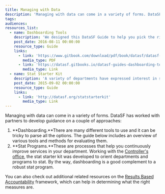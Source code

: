 ```yaml
---
title: Managing with Data
description: 'Managing with data can come in a variety of forms. DataSF has worked with partners to develop guidance on a couple of approaches: dashboarding and stat programs.'
tags:
audiences:
resources_list:
  - name: Dashboarding Tools
    description: 'We designed this DataSF Guide to help you pick the right tool for your dashboarding needs. Dashboarding tools help visualize your data. You can use them for public reporting, internal tracking or a Department Stat program.'
    post_date: 2016-08-11 00:00:00
    resource_type: Guide
    links:
      - link: 'https://www.gitbook.com/download/pdf/book/datasf/datasf-guides-dashboarding-tools'
        media_type: PDF
      - link: 'https://datasf.gitbooks.io/datasf-guides-dashboarding-tools/content/'
        media_type: Link
  - name: Stat Starter Kit
    description: 'A variety of departments have expressed interest in starting a Stat program. To help you get started, we created the Stat Starter Kit.'
    post_date: 2015-09-02 00:00:00
    resource_type: Guide
    links:
      - link: 'http://datasf.org/statstarterkit'
        media_type: Link
---
```



Managing with data can come in a variety of forms. DataSF has worked with partners to develop guidance on a couple of approaches:

1. **Dashboarding.**There are many different tools to use and it can be tricky to parse all the options. The guide below includes an overview of various tools and methods for evaluating them.
2. **Stat Programs.**These are processes that help you continuously improve services in your department. Working with the [Controller's office](http://sfcontroller.org/), the stat starter kit was developed to orient departments and programs to stat. By the way, dashboarding is a good complement to a robust stat program.

You can also check out additional related resources on the [Results Based Accountability](/resources/results-based-accountability-rba/) framework, which can help in determining what the right measures are.
